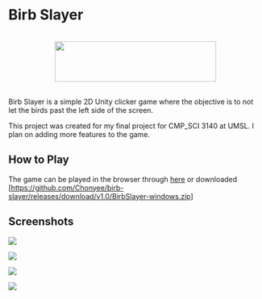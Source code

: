 
# Birb Slayer

<br>

<div align="center">
    <img src="https://i.imgur.com/ryR6PBz.png" width="320" height="80">
</div>

<br>

Birb Slayer is a simple 2D Unity clicker game where the objective is to not let the birds past the left side of the screen.

This project was created for my final project for CMP_SCI 3140 at UMSL. I plan on adding more features to the game.

## How to Play

The game can be played in the browser through [here](https://simmer.io/@chonyee/birb) or downloaded [https://github.com/Chonyee/birb-slayer/releases/download/v1.0/BirbSlayer-windows.zip]

## Screenshots

![](https://i.imgur.com/ppkmF1V.png)

![](https://i.imgur.com/dSe0pKd.png)

![](https://i.imgur.com/pA4PMBl.png)

![](https://i.imgur.com/kCHx3Rb.png)

